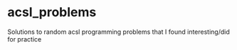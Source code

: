 # acsl_problems
Solutions to random acsl programming problems that I found interesting/did for practice
